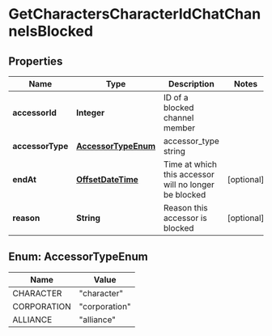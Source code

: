
# GetCharactersCharacterIdChatChannelsBlocked

## Properties
Name | Type | Description | Notes
------------ | ------------- | ------------- | -------------
**accessorId** | **Integer** | ID of a blocked channel member | 
**accessorType** | [**AccessorTypeEnum**](#AccessorTypeEnum) | accessor_type string | 
**endAt** | [**OffsetDateTime**](OffsetDateTime.md) | Time at which this accessor will no longer be blocked |  [optional]
**reason** | **String** | Reason this accessor is blocked |  [optional]


<a name="AccessorTypeEnum"></a>
## Enum: AccessorTypeEnum
Name | Value
---- | -----
CHARACTER | &quot;character&quot;
CORPORATION | &quot;corporation&quot;
ALLIANCE | &quot;alliance&quot;



